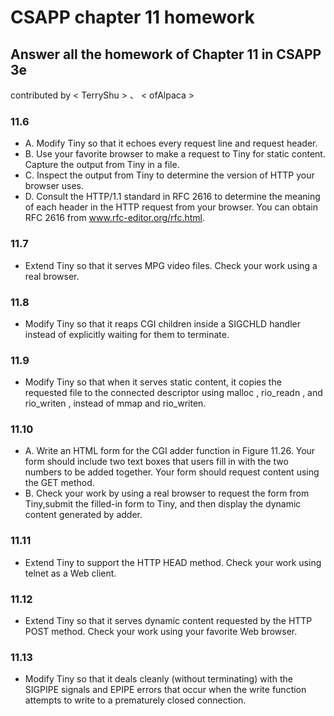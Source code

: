 # CSAPP chapter 11 homework

## Answer all the homework of Chapter 11 in CSAPP 3e
contributed by < TerryShu > 、 < ofAlpaca >

### 11.6
* A. Modify Tiny so that it echoes every request line and request header.
* B. Use your favorite browser to make a request to Tiny for static content. Capture the output from Tiny in a file.
* C. Inspect the output from Tiny to determine the version of HTTP your browser uses.
* D. Consult the HTTP/1.1 standard in RFC 2616 to determine the meaning of each header in the HTTP request from your browser. You can obtain RFC 2616 from www.rfc-editor.org/rfc.html.
### 11.7 
* Extend Tiny so  that  it  serves  MPG  video  files.  Check  your  work  using  a  real browser.
### 11.8
* Modify Tiny so that it reaps CGI children inside a SIGCHLD handler instead of explicitly waiting for them to terminate.
### 11.9
* Modify Tiny so that when it serves static content, it copies the requested file to the connected descriptor using malloc , rio_readn , and rio_writen , instead of mmap and rio_writen.
### 11.10
* A. Write an HTML form for the CGI adder function in Figure 11.26. Your form should include two text boxes that users fill in with the two numbers to be added together. Your form should request content using the GET method.
* B. Check your work by using a real browser to request the form from Tiny,submit the filled-in form to Tiny, and then display the dynamic content generated by adder.
### 11.11
* Extend Tiny to support the HTTP HEAD method. Check your work using telnet as a Web client.
### 11.12
* Extend Tiny so that it serves dynamic content requested by the HTTP POST method. Check your work using your favorite Web browser.
### 11.13
* Modify Tiny so  that  it  deals  cleanly  (without  terminating)  with  the  SIGPIPE signals and EPIPE errors that occur when the write function attempts to write to a prematurely closed connection.
